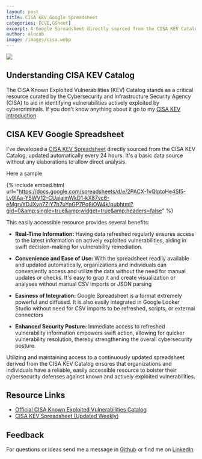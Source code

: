 ```yaml
---
layout: post
title: CISA KEV Google Spreadsheet
categories: [CVE,GSheet]
excerpt: A Google Spreadsheet directly sourced from the CISA KEV Catalog, updated automatically every 7 days. It's a data source with minimal elaboration to allow direct analysis.
author: alucab
image: /images/cisa.webp
---
```


![][CISA_IMG]

## Understanding CISA KEV Catalog

The CISA Known Exploited Vulnerabilities (KEV) Catalog stands as a critical resource curated by the Cybersecurity and Infrastructure Security Agency (CISA) to aid in identifying vulnerabilities actively exploited by cybercriminals. 
If you don't know anything about it go to my [CISA KEV Introduction](/cisa-kev-introduction)

## CISA KEV Google Spreadsheet

I've developed a [CISA KEV Spreadsheet][CISA_GSHEET] directly sourced from the CISA KEV Catalog, updated automatically every 24 hours. It's a basic data source without any elaborations to allow direct analysis.

Here a sample

{% include embed.html url="https://docs.google.com/spreadsheets/d/e/2PACX-1vQIptoHe4SI5-Ly9lAa-Y5WV12-CUajaimWkD1-kX87yc6-eMgrvYDJXyn7ZiY7h7uYnGP7Pq8iOW4k/pubhtml?gid=0&amp;single=true&amp;widget=true&amp;headers=false" %}

<!--div style="text-align: center"> 
<iframe frameborder="0" width="100%" height="500px" scrolling="no" allowfullscreen src="https://docs.google.com/spreadsheets/d/e/2PACX-1vQ2rjzP8U9wgDcgP-HEsag9E1Gz3QG2ED8OGioPMnVuCjvwm8pGhsdapgsfadO0JO3xYdcUa6kEa61t/pubhtml?gid=0&amp;single=true&amp;widget=true&amp;headers=false"></iframe>
</div-->

This easily accessible resource provides several benefits:

- **Real-Time Information:** Having data refreshed regularly ensures access to the latest information on actively exploited vulnerabilities, aiding in swift decision-making for vulnerability remediation.

- **Convenience and Ease of Use:** With the spreadsheet readily available and updated automatically, organizations and individuals can conveniently access and utilize the data without the need for manual updates or checks. It's easy to grap it and create visualization or analyses without manual CSV imports or JSON parsing

- **Easiness of Integration:** Google Spreadsheet is a format extremely powerful and diffused. It is also easily integrated in Google Looker Studio without need for CSV imports to be refreshed, scripts, or external connectors

- **Enhanced Security Posture:** Immediate access to refreshed vulnerability information empowers swift action, allowing for quicker vulnerability resolution, thereby strengthening the overall cybersecurity posture.


Utilizing and maintaining access to a continuously updated spreadsheet derived from the CISA KEV Catalog ensures that organizations and individuals have a reliable, easily accessible resource to bolster their cybersecurity defenses against known and actively exploited vulnerabilities.

## Resource Links

- [Official CISA Known Exploited Vulnerabilities Catalog](https://www.cisa.gov/resources-tools/resources/kev-catalog)
- [CISA KEV Spreadsheet (Updated Weekly)][CISA_GSHEET]

## Feedback
For questions or ideas send me a message in [Github](https://github.com/alucab/vulnerabilitysheets) or find me on [LinkedIn](https://www.linkedin.com/in/alucab)

[CISA_IMG]: https://blogger.googleusercontent.com/img/b/R29vZ2xl/AVvXsEhmRFG6Xp2cUYbmQgYLPwJuEEH2i8lUIEEtMoycnyzKS4e_KBv14tfmALTtvYtvJnFKo9OUzj7LFyd1u8FTd3Nd2lgFa4dp2s3eO2lpolSYcLaiX0aUXs6DKPYgW5akbJlbKA6aC043prrHMAlJ0zZMxRu-r-eCdfJQTrJ90bjDOBQuCpMrAhn_n5-s/s728-rw-ft-e30/cisa.png
[CISA_GSHEET]: https://docs.google.com/spreadsheets/d/1Wk--S5xrii8-7QJsapKlqMfWYk7xPOzfnLDQc1msR4o/edit?usp=sharing
[Securin]: https://www.securin.io/articles/cisa-launches-known-exploited-vulnerabilities-catalog